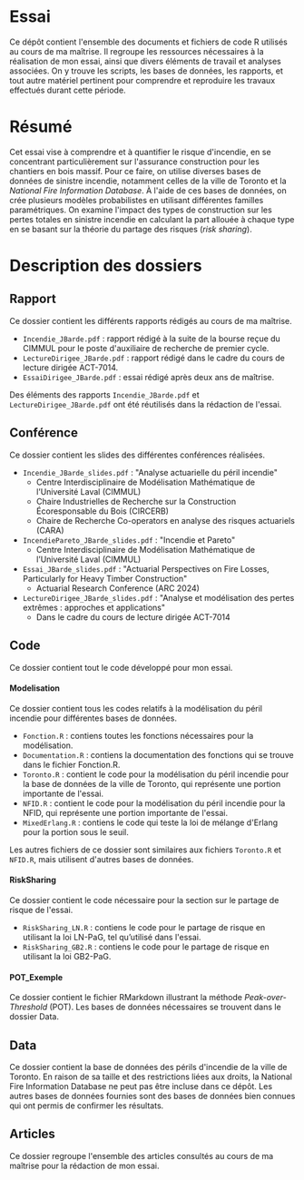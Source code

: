 # Essai
Ce dépôt contient l'ensemble des documents et fichiers de code R utilisés au cours de ma maîtrise. Il regroupe les ressources nécessaires à la réalisation de mon essai, ainsi que divers éléments de travail et analyses associées. On y trouve les scripts, les bases de données, les rapports, et tout autre matériel pertinent pour comprendre et reproduire les travaux effectués durant cette période.

# Résumé
Cet essai vise à comprendre et à quantifier le risque d'incendie, en se concentrant particulièrement sur l'assurance construction pour les chantiers en bois massif. Pour ce faire, on utilise diverses bases de données de sinistre incendie, notamment celles de la ville de Toronto et la *National Fire Information Database*. À l'aide de ces bases de données, on crée plusieurs modèles probabilistes en utilisant différentes familles paramétriques. On examine l'impact des types de construction sur les pertes totales en sinistre incendie en calculant la part allouée à chaque type en se basant sur la théorie du partage des risques (*risk sharing*).

# Description des dossiers

## Rapport
Ce dossier contient les différents rapports rédigés au cours de ma maîtrise.
- `Incendie_JBarde.pdf` : rapport rédigé à la suite de la bourse reçue du CIMMUL pour le poste d'auxiliaire de recherche de premier cycle.
- `LectureDirigee_JBarde.pdf` : rapport rédigé dans le cadre du cours de lecture dirigée ACT-7014.
- `EssaiDirigee_JBarde.pdf` : essai rédigé après deux ans de maîtrise.

Des éléments des rapports `Incendie_JBarde.pdf` et `LectureDirigee_JBarde.pdf` ont été réutilisés dans la rédaction de l'essai.

## Conférence
Ce dossier contient les slides des différentes conférences réalisées.
- `Incendie_JBarde_slides.pdf` : "Analyse actuarielle du péril incendie"
  - Centre Interdisciplinaire de Modélisation Mathématique de l’Université Laval
(CIMMUL)
  - Chaire Industrielles de Recherche sur la Construction Écoresponsable du Bois (CIRCERB)
  - Chaire de Recherche Co-operators en analyse des risques actuariels (CARA)
- `IncendiePareto_JBarde_slides.pdf` : "Incendie et Pareto"
  -  Centre Interdisciplinaire de Modélisation Mathématique de l’Université Laval (CIMMUL)
- `Essai_JBarde_slides.pdf` : "Actuarial Perspectives on Fire Losses, Particularly for Heavy Timber Construction"
  - Actuarial Research Conference (ARC 2024)
- `LectureDirigee_JBarde_slides.pdf` : "Analyse et modélisation des pertes extrêmes : approches et applications"
  - Dans le cadre du cours de lecture dirigée ACT-7014
  
 
## Code
Ce dossier contient tout le code développé pour mon essai.

#### Modelisation
Ce dossier contient tous les codes relatifs à la modélisation du péril incendie pour différentes bases de données.
- `Fonction.R` : contiens toutes les fonctions nécessaires pour la modélisation.
- `Documentation.R` : contiens la documentation des fonctions qui se trouve dans le fichier Fonction.R.
- `Toronto.R` : contient le code pour la modélisation du péril incendie pour la base de données de la ville de Toronto, qui représente une portion importante de l'essai.
- `NFID.R` : contient le code pour la modélisation du péril incendie pour la NFID, qui représente une portion importante de l'essai.
- `MixedErlang.R` : contiens le code qui teste la loi de mélange d'Erlang pour la portion sous le seuil.

Les autres fichiers de ce dossier sont similaires aux fichiers `Toronto.R` et `NFID.R`, mais utilisent d'autres bases de données.

#### RiskSharing
Ce dossier contient le code nécessaire pour la section sur le partage de risque de l'essai.
- `RiskSharing_LN.R` : contiens le code pour le partage de risque en utilisant la loi LN-PaG, tel qu’utilisé dans l'essai.
- `RiskSharing_GB2.R` : contiens le code pour le partage de risque en utilisant la loi GB2-PaG.

#### POT_Exemple
Ce dossier contient le fichier RMarkdown illustrant la méthode *Peak-over-Threshold* (POT). Les bases de données nécessaires se trouvent dans le dossier Data.

## Data
Ce dossier contient la base de données des périls d'incendie de la ville de Toronto. En raison de sa taille et des restrictions liées aux droits, la National Fire Information Database ne peut pas être incluse dans ce dépôt. Les autres bases de données fournies sont des bases de données bien connues qui ont permis de confirmer les résultats.

## Articles
Ce dossier regroupe l'ensemble des articles consultés au cours de ma maîtrise pour la rédaction de mon essai.
